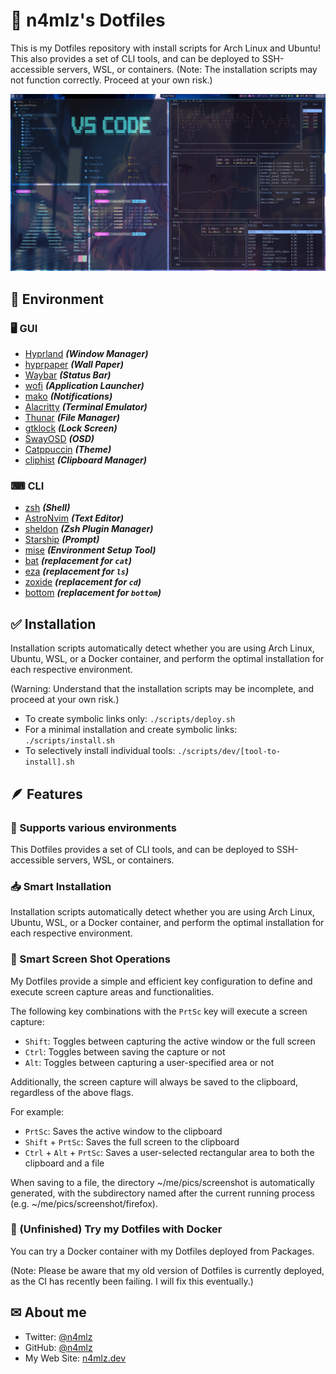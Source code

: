 # 🧊 n4mlz's Dotfiles

This is my Dotfiles repository with install scripts for Arch Linux and Ubuntu!
This also provides a set of CLI tools, and can be deployed to SSH-accessible servers, WSL, or containers.
(Note: The installation scripts may not function correctly. Proceed at your own risk.)

![screenshot](./public/screenshot.png)

## 🌱 Environment
### 🖥️ GUI
- [Hyprland](https://github.com/hyprwm/Hyprland) _**(Window Manager)**_
- [hyprpaper](https://github.com/hyprwm/hyprpaper) _**(Wall Paper)**_
- [Waybar](https://github.com/Alexays/Waybar) _**(Status Bar)**_
- [wofi](https://hg.sr.ht/~scoopta/wofi) _**(Application Launcher)**_
- [mako](https://github.com/emersion/mako) _**(Notifications)**_
- [Alacritty](https://github.com/alacritty/alacritty) _**(Terminal Emulator)**_
- [Thunar](https://docs.xfce.org/xfce/thunar/start) _**(File Manager)**_
- [gtklock](https://github.com/jovanlanik/gtklock) _**(Lock Screen)**_
- [SwayOSD](https://github.com/ErikReider/SwayOSD) _**(OSD)**_
- [Catppuccin](https://github.com/catppuccin) _**(Theme)**_
- [cliphist](https://github.com/sentriz/cliphist) _**(Clipboard Manager)**_

### ⌨ CLI
- [zsh](https://www.zsh.org/) _**(Shell)**_
- [AstroNvim](https://github.com/AstroNvim/AstroNvim) _**(Text Editor)**_
- [sheldon](https://github.com/rossmacarthur/sheldon) _**(Zsh Plugin Manager)**_
- [Starship](https://github.com/starship/starship) _**(Prompt)**_
- [mise](https://github.com/jdx/mise) _**(Environment Setup Tool)**_
- [bat](https://github.com/sharkdp/bat) _**(replacement for `cat`)**_
- [eza](https://github.com/eza-community/eza) _**(replacement for `ls`)**_
- [zoxide](https://github.com/ajeetdsouza/zoxide) _**(replacement for `cd`)**_
- [bottom](https://github.com/ClementTsang/bottom) _**(replacement for `bottom`)**_

## ✅ Installation

Installation scripts automatically detect whether you are using Arch Linux, Ubuntu, WSL, or a Docker container, and perform the optimal installation for each respective environment.

(Warning: Understand that the installation scripts may be incomplete, and proceed at your own risk.)

- To create symbolic links only: `./scripts/deploy.sh`
- For a minimal installation and create symbolic links: `./scripts/install.sh`
- To selectively install individual tools: `./scripts/dev/[tool-to-install].sh`

## 🪶 Features

### 🌿 Supports various environments

This Dotfiles provides a set of CLI tools, and can be deployed to SSH-accessible servers, WSL, or containers.

### 📥 Smart Installation

Installation scripts automatically detect whether you are using Arch Linux, Ubuntu, WSL, or a Docker container, and perform the optimal installation for each respective environment.

### 📱 Smart Screen Shot Operations

My Dotfiles provide a simple and efficient key configuration to define and execute screen capture areas and functionalities.

The following key combinations with the `PrtSc` key will execute a screen capture:

- `Shift`: Toggles between capturing the active window or the full screen
- `Ctrl`: Toggles between saving the capture or not
- `Alt`: Toggles between capturing a user-specified area or not

Additionally, the screen capture will always be saved to the clipboard, regardless of the above flags.

For example:

- `PrtSc`: Saves the active window to the clipboard
- `Shift` + `PrtSc`: Saves the full screen to the clipboard
- `Ctrl` + `Alt` + `PrtSc`: Saves a user-selected rectangular area to both the clipboard and a file

When saving to a file, the directory ~/me/pics/screenshot is automatically generated, with the subdirectory named after the current running process (e.g. ~/me/pics/screenshot/firefox).

### 🐳 (Unfinished) Try my Dotfiles with Docker

You can try a Docker container with my Dotfiles deployed from Packages.

(Note: Please be aware that my old version of Dotfiles is currently deployed, as the CI has recently been failing. I will fix this eventually.)

## ✉ About me
- Twitter: [@n4mlz](https://x.com/n4mlz)
- GitHub: [@n4mlz](https://github.com/n4mlz)
- My Web Site: [n4mlz.dev](https://n4mlz.dev)
